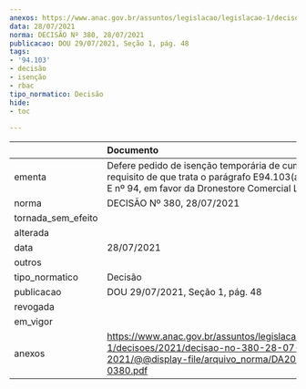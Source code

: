 ```yaml
---
anexos: https://www.anac.gov.br/assuntos/legislacao/legislacao-1/decisoes/2021/decisao-no-380-28-07-2021/@@display-file/arquivo_norma/DA2021-0380.pdf
data: 28/07/2021
norma: DECISÃO Nº 380, 28/07/2021
publicacao: DOU 29/07/2021, Seção 1, pág. 48
tags:
- '94.103'
- decisão
- isenção
- rbac
tipo_normatico: Decisão
hide: 
- toc 
 
---
```


|                    | Documento                                                                                                                                                   |
|:-------------------|:------------------------------------------------------------------------------------------------------------------------------------------------------------|
| ementa             | Defere pedido de isenção temporária de cumprimento do requisito de que trata o parágrafo E94.103(a) do RBAC-E nº 94, em favor da Dronestore Comercial Ltda. |
| norma              | DECISÃO Nº 380, 28/07/2021                                                                                                                                  |
| tornada_sem_efeito |                                                                                                                                                             |
| alterada           |                                                                                                                                                             |
| data               | 28/07/2021                                                                                                                                                  |
| outros             |                                                                                                                                                             |
| tipo_normatico     | Decisão                                                                                                                                                     |
| publicacao         | DOU 29/07/2021, Seção 1, pág. 48                                                                                                                            |
| revogada           |                                                                                                                                                             |
| em_vigor           |                                                                                                                                                             |
| anexos             | https://www.anac.gov.br/assuntos/legislacao/legislacao-1/decisoes/2021/decisao-no-380-28-07-2021/@@display-file/arquivo_norma/DA2021-0380.pdf               |